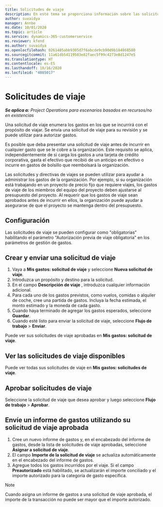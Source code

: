 ```yaml
---
title: Solicitudes de viaje
description: En este tema se proporciona información sobre las solicitudes de viaje.
author: suvaidya
manager: Annbe
ms.date: 10/01/2020
ms.topic: article
ms.service: dynamics-365-customerservice
ms.reviewer: kfend
ms.author: suvaidya
ms.openlocfilehash: 0261405abb9305d7f6abcde9cb90d9b184868580
ms.sourcegitcommit: 11a61db54119503e82faec5f99c4273e8d1247e5
ms.translationtype: HT
ms.contentlocale: es-ES
ms.lasthandoff: 10/16/2020
ms.locfileid: "4085017"
---
```

# <a name="travel-requisitions"></a>Solicitudes de viaje

_**Se aplica a:** Project Operations para escenarios basados en recursos/no en existencias_

Una solicitud de viaje enumera los gastos en los que se incurrirá con el propósito de viajar. Se envía una solicitud de viaje para su revisión y se puede utilizar para autorizar gastos.

Es posible que deba presentar una solicitud de viaje antes de incurrir en cualquier gasto que se le cobre a la organización. Este requisito se aplica, independientemente de si carga los gastos a una tarjeta de crédito corporativa, gasta el efectivo que recibió de un anticipo en efectivo o incurre en gastos de bolsillo que reembolsará la organización.

Las solicitudes y directivas de viajes se pueden utilizar para ayudar a administrar los gastos de la organización. Por ejemplo, si su organización está trabajando en un proyecto de precio fijo que requiere viajes, los gastos de viaje de los miembros del equipo del proyecto deben ajustarse al presupuesto del proyecto. Al requerir que los gastos de viaje sean aprobados antes de incurrir en ellos, la organización puede ayudar a asegurarse de que el proyecto se mantenga dentro del presupuesto.

## <a name="configuration"></a>Configuración 

Las solicitudes de viaje se pueden configurar como "obligatorias" habilitando el parámetro "Autorización previa de viaje obligatoria" en los parámetros de gestión de gastos. 

## <a name="create-and-submit-a-travel-requisition"></a>Crear y enviar una solicitud de viaje

1. Vaya a **Mis gastos: solicitud de viaje** y seleccione **Nueva solicitud de viaje**.
2. Introduzca un propósito y destino para la solicitud.
3. En el campo **Descripción de viaje** , introduzca cualquier información adicional. 
4. Para cada uno de los gastos previstos, como vuelos, comidas o alquiler de coche, cree una partida de gastos. Incluya la fecha estimada, el monto estimado y la moneda de cada gasto. 
5. Cuando haya terminado de agregar los gastos esperados, seleccione **Guardar**.
6. Cuando esté listo para enviar la solicitud de viaje, seleccione **Flujo de trabajo** > **Enviar**.

Puede ver sus solicitudes de viaje aprobadas en **Mis gastos: solicitud de viaje**. 

## <a name="view-available-travel-requisitions"></a>Ver las solicitudes de viaje disponibles

Puede ver todas sus solicitudes de viaje en **Mis gastos: solicitudes de viaje**.

## <a name="approve-travel-requisitions"></a>Aprobar solicitudes de viaje

Seleccione la solicitud de viaje que desea aprobar y luego seleccione **Flujo de trabajo** > **Aprobar**.  

## <a name="submit-an-expense-report-using-your-approved-travel-requisition"></a>Envíe un informe de gastos utilizando su solicitud de viaje aprobada

1. Cree un nuevo informe de gastos y, en el encabezado del informe de gastos, desde la lista de solicitudes de viaje aprobadas, seleccione **Asignar a solicitud de viaje**.
2. El campo **Importe de la solicitud de viaje** se actualiza automáticamente en el encabezado del informe de gastos.
3. Agregue todos los gastos incurridos por el viaje. Si el campo **Preautorizado** está habilitado, se actualizarán el importe conciliado y el importe autorizado para la categoría de gasto específica.

> [!NOTE]
> Cuando asigna un informe de gastos a una solicitud de viaje aprobada, el importe de la transacción no puede ser mayor que el importe autorizado. 
